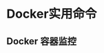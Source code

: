 

# Docker实用命令  

<!-- 

https://mp.weixin.qq.com/s/xnBqC0E6r35-Cd3v-TnGog

**为什么服务网关和数据库不能部署到虚机
https://mp.weixin.qq.com/s/PqQBXMu8mnhr6SGzUfSWCA

-->



## Docker 容器监控
<!-- 
详解 Docker 容器监控
https://mp.weixin.qq.com/s/xnBqC0E6r35-Cd3v-TnGog
-->

